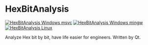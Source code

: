 # HexBitAnalysis
[![HexBitAnalysis Windows msvc](https://github.com/akikaede6/HexBitAnalysis/actions/workflows/windows.yml/badge.svg)](https://github.com/akikaede6/HexBitAnalysis/actions/workflows/windows.yml)
[![HexBitAnalysis Windows mingw](https://github.com/akikaede6/HexBitAnalysis/actions/workflows/windows-mingw.yml/badge.svg)](https://github.com/akikaede6/HexBitAnalysis/actions/workflows/windows-mingw.yml)
[![HexBitAnalysis Linux](https://github.com/akikaede6/HexBitAnalysis/actions/workflows/linux.yml/badge.svg)](https://github.com/akikaede6/HexBitAnalysis/actions/workflows/linux.yml)

Analyze Hex bit by bit, have life easier for engineers.
Written by Qt.
